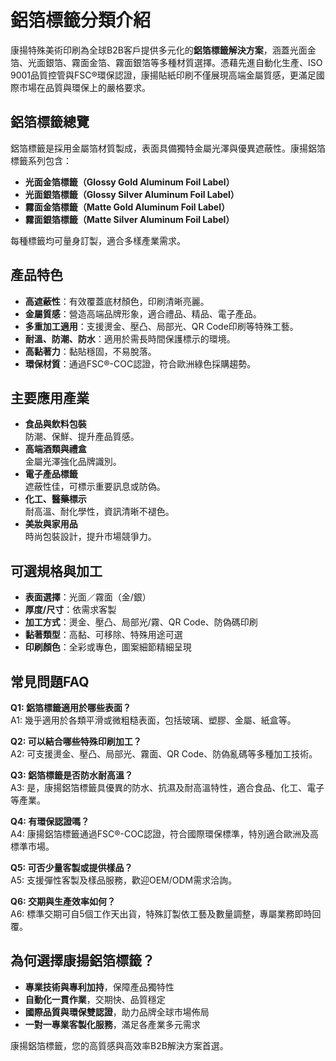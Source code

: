 # 鋁箔標籤分類介紹

康揚特殊美術印刷為全球B2B客戶提供多元化的**鋁箔標籤解決方案**，涵蓋光面金箔、光面銀箔、霧面金箔、霧面銀箔等多種材質選擇。憑藉先進自動化生產、ISO 9001品質控管與FSC®環保認證，康揚貼紙印刷不僅展現高端金屬質感，更滿足國際市場在品質與環保上的嚴格要求。

## 鋁箔標籤總覽

鋁箔標籤是採用金屬箔材質製成，表面具備獨特金屬光澤與優異遮蔽性。康揚鋁箔標籤系列包含：

- **光面金箔標籤（Glossy Gold Aluminum Foil Label）**
- **光面銀箔標籤（Glossy Silver Aluminum Foil Label）**
- **霧面金箔標籤（Matte Gold Aluminum Foil Label）**
- **霧面銀箔標籤（Matte Silver Aluminum Foil Label）**

每種標籤均可量身訂製，適合多樣產業需求。

## 產品特色

- **高遮蔽性**：有效覆蓋底材顏色，印刷清晰亮麗。
- **金屬質感**：營造高端品牌形象，適合禮品、精品、電子產品。
- **多重加工適用**：支援燙金、壓凸、局部光、QR Code印刷等特殊工藝。
- **耐溫、防潮、防水**：適用於需長時間保護標示的環境。
- **高黏著力**：黏貼穩固，不易脫落。
- **環保材質**：通過FSC®-COC認證，符合歐洲綠色採購趨勢。

## 主要應用產業

- **食品與飲料包裝**  
  防潮、保鮮、提升產品質感。
- **高端酒類與禮盒**  
  金屬光澤強化品牌識別。
- **電子產品標籤**  
  遮蔽性佳，可標示重要訊息或防偽。
- **化工、醫藥標示**  
  耐高溫、耐化學性，資訊清晰不褪色。
- **美妝與家用品**  
  時尚包裝設計，提升市場競爭力。

## 可選規格與加工

- **表面選擇**：光面／霧面（金/銀）
- **厚度/尺寸**：依需求客製
- **加工方式**：燙金、壓凸、局部光/霧、QR Code、防偽碼印刷
- **黏著類型**：高黏、可移除、特殊用途可選
- **印刷顏色**：全彩或專色，圖案細節精細呈現

## 常見問題FAQ

**Q1: 鋁箔標籤適用於哪些表面？**  
A1: 幾乎適用於各類平滑或微粗糙表面，包括玻璃、塑膠、金屬、紙盒等。

**Q2: 可以結合哪些特殊印刷加工？**  
A2: 可支援燙金、壓凸、局部光、霧面、QR Code、防偽亂碼等多種加工技術。

**Q3: 鋁箔標籤是否防水耐高溫？**  
A3: 是，康揚鋁箔標籤具優異的防水、抗濕及耐高溫特性，適合食品、化工、電子等產業。

**Q4: 有環保認證嗎？**  
A4: 康揚鋁箔標籤通過FSC®-COC認證，符合國際環保標準，特別適合歐洲及高標準市場。

**Q5: 可否少量客製或提供樣品？**  
A5: 支援彈性客製及樣品服務，歡迎OEM/ODM需求洽詢。

**Q6: 交期與生產效率如何？**  
A6: 標準交期可自5個工作天出貨，特殊訂製依工藝及數量調整，專屬業務即時回覆。

## 為何選擇康揚鋁箔標籤？

- **專業技術與專利加持**，保障產品獨特性
- **自動化一貫作業**，交期快、品質穩定
- **國際品質與環保雙認證**，助力品牌全球市場佈局
- **一對一專業客製化服務**，滿足各產業多元需求

康揚鋁箔標籤，您的高質感與高效率B2B解決方案首選。